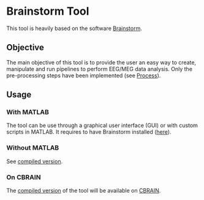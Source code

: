# Brainstorm Tool
This tool is heavily based on the software [Brainstorm](https://neuroimage.usc.edu/brainstorm/Introduction).

## Objective
The main objective of this tool is to provide the user an easy way to create, manipulate and run pipelines to perform EEG/MEG data analysis. Only the pre-processing steps have been implemented (see [Process](./domain/process/README.md)).

## Usage
### With MATLAB
The tool can be use through a graphical user interface (GUI) or with custom scripts in MATLAB. It requires to have Brainstorm installed ([here](https://neuroimage.usc.edu/bst/download.php)).

### Without MATLAB
See [compiled version](./compiled_tool/README.md).

### On CBRAIN
The [compiled version](./compiled_tool/README.md) of the tool will be available on [CBRAIN](https://mcin.ca/technology/cbrain/).
